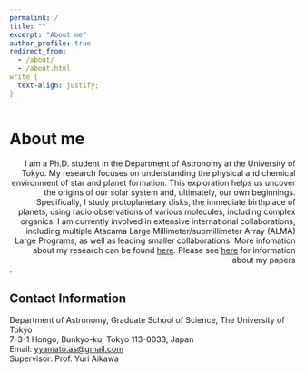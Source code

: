 ```yaml
---
permalink: /
title: ""
excerpt: "About me"
author_profile: true
redirect_from: 
  - /about/
  - /about.html
write {
  text-align: justify;
}
---
```



# About me
<div style="text-align: right">I am a Ph.D. student in the Department of Astronomy at the University of Tokyo. My research focuses on understanding the physical and chemical environment of star and planet formation. This exploration helps us uncover the origins of our solar system and, ultimately, our own beginnings. Specifically, I study protoplanetary disks, the immediate birthplace of planets, using radio observations of various molecules, including complex organics. I am currently involved in extensive international collaborations, including multiple Atacama Large Millimeter/submillimeter Array (ALMA) Large Programs, as well as leading smaller collaborations. More infomation about my research can be found <a href="https://yyamato-as.github.io/website/research">here</a>. Please see <a href="https://yyamato-as.github.io/website/publications">here</a> for information about my papers</div>.

Contact Information
------
Department of Astronomy, Graduate School of Science, The University of Tokyo  
7-3-1 Hongo, Bunkyo-ku, Tokyo 113-0033, Japan  
Email: yyamato.as@gmail.com  
Supervisor: Prof. Yuri Aikawa




